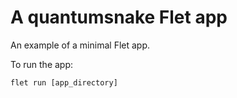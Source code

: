 # A quantumsnake Flet app

An example of a minimal Flet app.

To run the app:

```
flet run [app_directory]
```